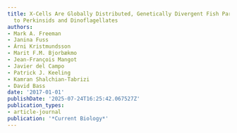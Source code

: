 ```yaml
---
title: X-Cells Are Globally Distributed, Genetically Divergent Fish Parasites Related
  to Perkinsids and Dinoflagellates
authors:
- Mark A. Freeman
- Janina Fuss
- Árni Kristmundsson
- Marit F.M. Bjorbækmo
- Jean-François Mangot
- Javier del Campo
- Patrick J. Keeling
- Kamran Shalchian-Tabrizi
- David Bass
date: '2017-01-01'
publishDate: '2025-07-24T16:25:42.067527Z'
publication_types:
- article-journal
publication: '*Current Biology*'
---
```

